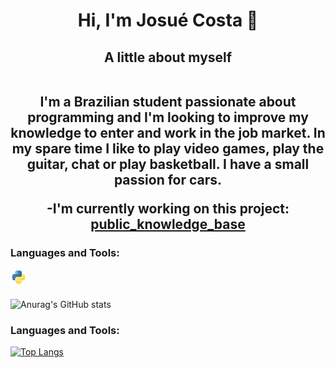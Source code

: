 <h1 align="center"> Hi, I'm Josué Costa 👋
<h2 align="center"> A little about myself
<br />
<br />
  
I'm a Brazilian student passionate about programming and I'm looking to improve my knowledge to enter and work in the job market.
In my spare time I like to play video games, play the guitar, chat or play basketball.
I have a small passion for cars.
  
-I'm currently working on this project: **[public_knowledge_base](https://github.com/Costajosue/public_knowledge_base)**


### Languages and Tools:
<img align="left" alt="python" width="26px" src="https://raw.githubusercontent.com/devicons/devicon/master/icons/python/python-original.svg" />

<br />
<br />



![Anurag's GitHub stats](https://github-readme-stats.vercel.app/api?username=Costajosue&show_icons=true&theme=merko)
### Languages and Tools:

[![Top Langs](https://github-readme-stats.vercel.app/api/top-langs/?username=Costajosue&show_icons=true&theme=merko&layout=compact)](https://github.com/amorasavellar/github-readme-stats) 
